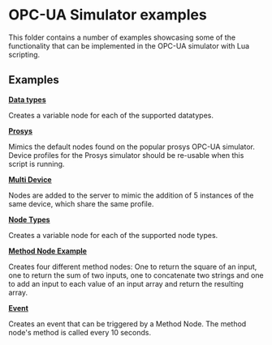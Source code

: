 # OPC-UA Simulator examples

This folder contains a number of examples showcasing some of the functionality that can be implemented in the OPC-UA simulator with Lua scripting.

## Examples

[**Data types**](datatypes.lua) 

Creates a variable node for each of the supported datatypes.

[**Prosys**](prosys.lua) 

Mimics the default nodes found on the popular prosys OPC-UA simulator. Device profiles for the Prosys simulator should be re-usable when this script is running.

[**Multi Device**](multi-devices.lua) 

Nodes are added to the server to mimic the addition of 5 instances of the same device, which share the same profile.

[**Node Types**](nodetypes.lua) 

Creates a variable node for each of the supported node types. 

[**Method Node Example**](methodnodes.lua) 

Creates four different method nodes: One to return the square of an input, one to return the sum of two inputs, one to concatenate two strings and one to add an input to each value of an input array and return the resulting array.

[**Event**](event.lua) 

Creates an event that can be triggered by a Method Node. The method node's method is called every 10 seconds.
